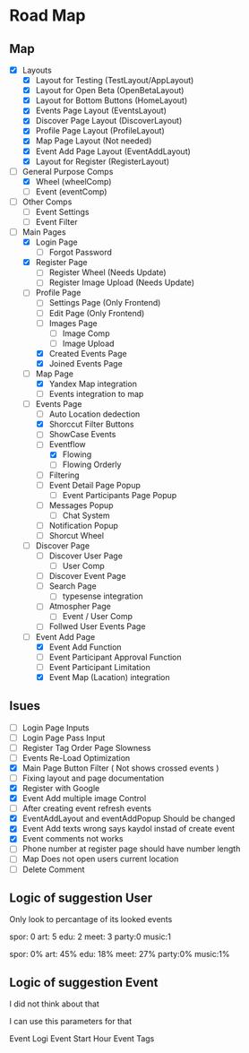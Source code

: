 # Road Map

## Map

- [x] Layouts
  - [x] Layout for Testing (TestLayout/AppLayout)
  - [x] Layout for Open Beta (OpenBetaLayout)
  - [x] Layout for Bottom Buttons (HomeLayout)
  - [x] Events Page Layout (EventsLayout)
  - [x] Discover Page Layout (DiscoverLayout)
  - [x] Profile Page Layout (ProfileLayout)
  - [x] Map Page Layout (Not needed)
  - [x] Event Add Page Layout (EventAddLayout)
  - [x] Layout for Register (RegisterLayout)
- [ ] General Purpose Comps
  - [x] Wheel (wheelComp)
  - [ ] Event (eventComp)
- [ ] Other Comps
  - [ ] Event Settings
  - [ ] Event Filter
- [ ] Main Pages
  - [x] Login Page
    - [ ] Forgot Password
  - [x] Register Page
    - [ ] Register Wheel (Needs Update)
    - [ ] Register Image Upload (Needs Update)
  - [ ] Profile Page
    - [ ] Settings Page (Only Frontend)
    - [ ] Edit Page (Only Frontend)
    - [ ] Images Page
      - [ ] Image Comp
      - [ ] Image Upload
    - [x] Created Events Page
    - [x] Joined Events Page
  - [ ] Map Page
    - [x] Yandex Map integration
    - [ ] Events integration to map
  - [ ] Events Page
    - [ ] Auto Location dedection
    - [x] Shorccut Filter Buttons
    - [ ] ShowCase Events
    - [ ] Eventflow
      - [x] Flowing
      - [ ] Flowing Orderly
    - [ ] Filtering
    - [ ] Event Detail Page Popup
      - [ ] Event Participants Page Popup
    - [ ] Messages Popup
      - [ ] Chat System
    - [ ] Notification Popup
    - [ ] Shorcut Wheel
  - [ ] Discover Page
    - [ ] Discover User Page
      - [ ] User Comp
    - [ ] Discover Event Page
    - [ ] Search Page
      - [ ] typesense integration
    - [ ] Atmospher Page
      - [ ] Event / User Comp
    - [ ] Follwed User Events Page
  - [ ] Event Add Page
    - [x] Event Add Function
    - [ ] Event Participant Approval Function
    - [ ] Event Participant Limitation
    - [x] Event Map (Lacation) integration

## Isues

- [ ] Login Page Inputs
- [ ] Login Page Pass Input
- [ ] Register Tag Order Page Slowness
- [ ] Events Re-Load Optimization
- [x] Main Page Button Filter ( Not shows crossed events )
- [ ] Fixing layout and page documentation
- [x] Register with Google
- [x] Event Add multiple image Control
- [ ] After creating event refresh events
- [x] EventAddLayout and eventAddPopup Should be changed
- [x] Event Add texts wrong says kaydol instad of create event
- [x] Event comments not works
- [ ] Phone number at register page should have number length
- [ ] Map Does not open users current location
- [ ] Delete Comment

## Logic of suggestion User

Only look to percantage of its looked events

  spor: 0
  art:  5
  edu:  2
  meet: 3
  party:0
  music:1

  spor: 0%
  art:  45%
  edu:  18%
  meet: 27%
  party:0%
  music:1%

## Logic of suggestion Event

I did not think about that

  I can use this parameters for that

  Event Logi
  Event Start Hour
  Event Tags
  
